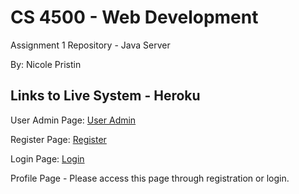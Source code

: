 # CS 4500 - Web Development
Assignment 1 Repository - Java Server

By: Nicole Pristin

## Links to Live System - Heroku
User Admin Page: [User Admin](https://cs4550-java-server-npristin.herokuapp.com/jquery/components/admin/user-admin.template.client.html)

Register Page: [Register](https://webdev-summer1-2018-npristin.herokuapp.com/jquery/components/register/register.template.client.html)

Login Page: [Login](https://cs4550-java-server-npristin.herokuapp.com/jquery/components/register/register.template.client.html)

Profile Page - Please access this page through registration or login.
